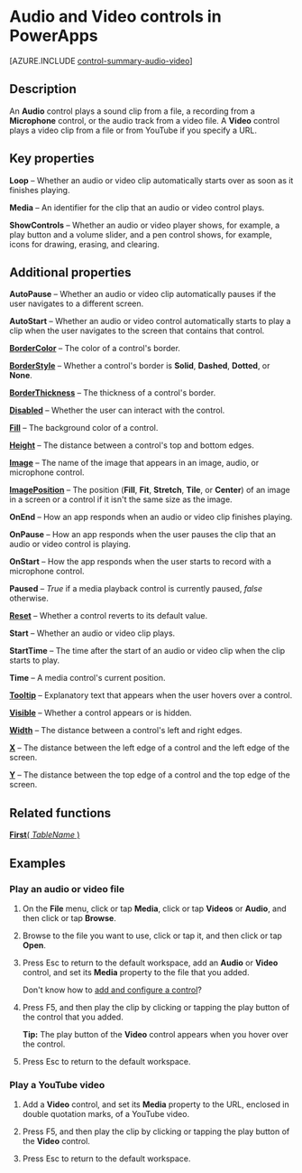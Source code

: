 <properties
    pageTitle="Audio and Video controls: reference | Microsoft PowerApps"
    description="Information, including properties and examples, about the Audio and Video controls"
    services=""
    suite="powerapps"
    documentationCenter="na"
    authors="aftowen"
    manager="erikre"
    editor=""
    tags=""/>

<tags
   ms.service="powerapps"
   ms.devlang="na"
   ms.topic="article"
   ms.tgt_pltfrm="na"
   ms.workload="na"
   ms.date="02/29/2016"
   ms.author="anneta"/>

# Audio and Video controls in PowerApps #
[AZURE.INCLUDE [control-summary-audio-video](../../includes/control-summary-audio-video.md)]

## Description ##
An **Audio** control plays a sound clip from a file, a recording from a **Microphone** control, or the audio track from a video file. A **Video** control plays a video clip from a file or from YouTube if you specify a URL.

## Key properties ##

**Loop** – Whether an audio or video clip automatically starts over as soon as it finishes playing.

**Media** – An identifier for the clip that an audio or video control plays.

**ShowControls** – Whether an audio or video player shows, for example, a play button and a volume slider, and a pen control shows, for example, icons for drawing, erasing, and clearing.

## Additional properties ##

**AutoPause** – Whether an audio or video clip automatically pauses if the user navigates to a different screen.

**AutoStart** – Whether an audio or video control automatically starts to play a clip when the user navigates to the screen that contains that control.

**[BorderColor](../properties/properties-color-border.md)** – The color of a control's border.

**[BorderStyle](../properties/properties-color-border.md)** – Whether a control's border is **Solid**, **Dashed**, **Dotted**, or **None**.

**[BorderThickness](../properties/properties-color-border.md)** – The thickness of a control's border.

**[Disabled](../properties/properties-core.md)** – Whether the user can interact with the control.

**[Fill](../properties/properties-color-border.md)** – The background color of a control.

**[Height](../properties/properties-size-location.md)** – The distance between a control's top and bottom edges.

**[Image](../properties/properties-visual.md)** – The name of the image that appears in an image, audio, or microphone control.

**[ImagePosition](../properties/properties-visual.md)** – The position (**Fill**, **Fit**, **Stretch**, **Tile**, or **Center**) of an image in a screen or a control if it isn't the same size as the image.

**OnEnd** – How an app responds when an audio or video clip finishes playing.

**OnPause** – How an app responds when the user pauses the clip that an audio or video control is playing.

**OnStart** – How the app responds when the user starts to record with a microphone control.

**Paused** – *True* if a media playback control is currently paused, *false* otherwise.

**[Reset](../properties/properties-core.md)** – Whether a control reverts to its default value.

**Start** – Whether an audio or video clip plays.

**StartTime** – The time after the start of an audio or video clip when the clip starts to play.

**Time** – A media control's current position.

**[Tooltip](../properties/properties-core.md)** – Explanatory text that appears when the user hovers over a control.

**[Visible](../properties/properties-core.md)** – Whether a control appears or is hidden.

**[Width](../properties/properties-size-location.md)** – The distance between a control's left and right edges.

**[X](../properties/properties-size-location.md)** – The distance between the left edge of a control and the left edge of the screen.

**[Y](../properties/properties-size-location.md)** – The distance between the top edge of a control and the top edge of the screen.

## Related functions ##

[**First**( *TableName* )](function-first-last.md)

## Examples ##
### Play an audio or video file ###
1. On the **File** menu, click or tap **Media**, click or tap **Videos** or **Audio**, and then click or tap **Browse**.

1. Browse to the file you want to use, click or tap it, and then click or tap **Open**.

1. Press Esc to return to the default workspace, add an **Audio** or **Video** control, and set its **Media** property to the file that you added.

	Don't know how to [add and configure a control](add-configure-controls.md)?

1. Press F5, and then play the clip by clicking or tapping the play button of the control that you added.

	**Tip:** The play button of the **Video** control appears when you hover over the control.

1. Press Esc to return to the default workspace.

### Play a YouTube video ###
1. Add a **Video** control, and set its **Media** property to the URL, enclosed in double quotation marks, of a YouTube video.

1. Press F5, and then play the clip by clicking or tapping the play button of the **Video** control.

1. Press Esc to return to the default workspace.

